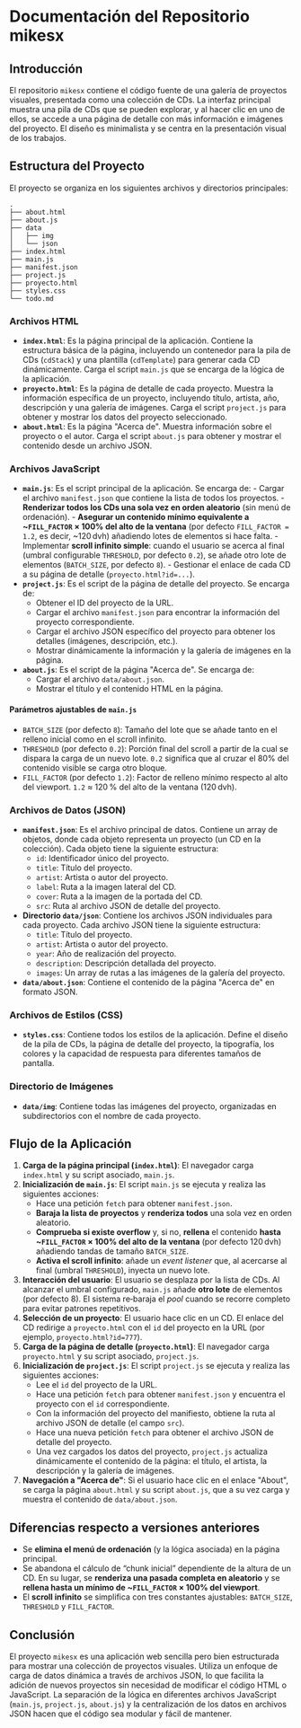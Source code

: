 # Documentación del Repositorio mikesx

## Introducción

El repositorio `mikesx` contiene el código fuente de una galería de proyectos visuales, presentada como una colección de CDs. La interfaz principal muestra una pila de CDs que se pueden explorar, y al hacer clic en uno de ellos, se accede a una página de detalle con más información e imágenes del proyecto. El diseño es minimalista y se centra en la presentación visual de los trabajos.

## Estructura del Proyecto

El proyecto se organiza en los siguientes archivos y directorios principales:

```
.
├── about.html
├── about.js
├── data
│   ├── img
│   └── json
├── index.html
├── main.js
├── manifest.json
├── project.js
├── proyecto.html
├── styles.css
└── todo.md
```

### Archivos HTML

- **`index.html`**: Es la página principal de la aplicación. Contiene la estructura básica de la página, incluyendo un contenedor para la pila de CDs (`cdStack`) y una plantilla (`cdTemplate`) para generar cada CD dinámicamente. Carga el script `main.js` que se encarga de la lógica de la aplicación.
- **`proyecto.html`**: Es la página de detalle de cada proyecto. Muestra la información específica de un proyecto, incluyendo título, artista, año, descripción y una galería de imágenes. Carga el script `project.js` para obtener y mostrar los datos del proyecto seleccionado.
- **`about.html`**: Es la página "Acerca de". Muestra información sobre el proyecto o el autor. Carga el script `about.js` para obtener y mostrar el contenido desde un archivo JSON.

### Archivos JavaScript

- **`main.js`**: Es el script principal de la aplicación. Se encarga de:
      - Cargar el archivo `manifest.json` que contiene la lista de todos los proyectos.
      - **Renderizar todos los CDs una sola vez en orden aleatorio** (sin menú de ordenación).
      - **Asegurar un contenido mínimo equivalente a ~`FILL_FACTOR` × 100% del alto de la ventana** (por defecto `FILL_FACTOR = 1.2`, es decir, ~120 dvh) añadiendo lotes de elementos si hace falta.
      - Implementar **scroll infinito simple**: cuando el usuario se acerca al final (umbral configurable `THRESHOLD`, por defecto `0.2`), se añade otro lote de elementos (`BATCH_SIZE`, por defecto `8`).
      - Gestionar el enlace de cada CD a su página de detalle (`proyecto.html?id=...`).
- **`project.js`**: Es el script de la página de detalle del proyecto. Se encarga de:
    - Obtener el ID del proyecto de la URL.
    - Cargar el archivo `manifest.json` para encontrar la información del proyecto correspondiente.
    - Cargar el archivo JSON específico del proyecto para obtener los detalles (imágenes, descripción, etc.).
    - Mostrar dinámicamente la información y la galería de imágenes en la página.
- **`about.js`**: Es el script de la página "Acerca de". Se encarga de:
    - Cargar el archivo `data/about.json`.
    - Mostrar el título y el contenido HTML en la página.

#### Parámetros ajustables de `main.js`

- `BATCH_SIZE` (por defecto `8`): Tamaño del lote que se añade tanto en el relleno inicial como en el scroll infinito.
- `THRESHOLD` (por defecto `0.2`): Porción final del scroll a partir de la cual se dispara la carga de un nuevo lote. `0.2` significa que al cruzar el 80% del contenido visible se carga otro bloque.
- `FILL_FACTOR` (por defecto `1.2`): Factor de relleno mínimo respecto al alto del viewport. `1.2` ≈ 120 % del alto de la ventana (120 dvh).

### Archivos de Datos (JSON)

- **`manifest.json`**: Es el archivo principal de datos. Contiene un array de objetos, donde cada objeto representa un proyecto (un CD en la colección). Cada objeto tiene la siguiente estructura:
    - `id`: Identificador único del proyecto.
    - `title`: Título del proyecto.
    - `artist`: Artista o autor del proyecto.
    - `label`: Ruta a la imagen lateral del CD.
    - `cover`: Ruta a la imagen de la portada del CD.
    - `src`: Ruta al archivo JSON de detalle del proyecto.
- **Directorio `data/json`**: Contiene los archivos JSON individuales para cada proyecto. Cada archivo JSON tiene la siguiente estructura:
    - `title`: Título del proyecto.
    - `artist`: Artista o autor del proyecto.
    - `year`: Año de realización del proyecto.
    - `description`: Descripción detallada del proyecto.
    - `images`: Un array de rutas a las imágenes de la galería del proyecto.
- **`data/about.json`**: Contiene el contenido de la página "Acerca de" en formato JSON.

### Archivos de Estilos (CSS)

- **`styles.css`**: Contiene todos los estilos de la aplicación. Define el diseño de la pila de CDs, la página de detalle del proyecto, la tipografía, los colores y la capacidad de respuesta para diferentes tamaños de pantalla.

### Directorio de Imágenes

- **`data/img`**: Contiene todas las imágenes del proyecto, organizadas en subdirectorios con el nombre de cada proyecto.

## Flujo de la Aplicación

1.  **Carga de la página principal (`index.html`)**: El navegador carga `index.html` y su script asociado, `main.js`.
2.  **Inicialización de `main.js`**: El script `main.js` se ejecuta y realiza las siguientes acciones:
    -   Hace una petición `fetch` para obtener `manifest.json`.
    -   **Baraja la lista de proyectos** y **renderiza todos** una sola vez en orden aleatorio.
    -   **Comprueba si existe overflow** y, si no, **rellena** el contenido **hasta ~`FILL_FACTOR` × 100% del alto de la ventana** (por defecto 120 dvh) añadiendo tandas de tamaño `BATCH_SIZE`.
    -   **Activa el scroll infinito**: añade un *event listener* que, al acercarse al final (umbral `THRESHOLD`), inyecta un nuevo lote.
3.  **Interacción del usuario**: El usuario se desplaza por la lista de CDs. Al alcanzar el umbral configurado, `main.js` añade **otro lote** de elementos (por defecto 8). El sistema re‑baraja el *pool* cuando se recorre completo para evitar patrones repetitivos.
4.  **Selección de un proyecto**: El usuario hace clic en un CD. El enlace del CD redirige a `proyecto.html` con el `id` del proyecto en la URL (por ejemplo, `proyecto.html?id=777`).
5.  **Carga de la página de detalle (`proyecto.html`)**: El navegador carga `proyecto.html` y su script asociado, `project.js`.
6.  **Inicialización de `project.js`**: El script `project.js` se ejecuta y realiza las siguientes acciones:
    -   Lee el `id` del proyecto de la URL.
    -   Hace una petición `fetch` para obtener `manifest.json` y encuentra el proyecto con el `id` correspondiente.
    -   Con la información del proyecto del manifiesto, obtiene la ruta al archivo JSON de detalle (el campo `src`).
    -   Hace una nueva petición `fetch` para obtener el archivo JSON de detalle del proyecto.
    -   Una vez cargados los datos del proyecto, `project.js` actualiza dinámicamente el contenido de la página: el título, el artista, la descripción y la galería de imágenes.
7.  **Navegación a "Acerca de"**: Si el usuario hace clic en el enlace "About", se carga la página `about.html` y su script `about.js`, que a su vez carga y muestra el contenido de `data/about.json`.

## Diferencias respecto a versiones anteriores

- Se **elimina el menú de ordenación** (y la lógica asociada) en la página principal.
- Se abandona el cálculo de “chunk inicial” dependiente de la altura de un CD. En su lugar, se **renderiza una pasada completa en aleatorio** y se **rellena hasta un mínimo de ~`FILL_FACTOR` × 100% del viewport**.
- El **scroll infinito** se simplifica con tres constantes ajustables: `BATCH_SIZE`, `THRESHOLD` y `FILL_FACTOR`.

## Conclusión

El proyecto `mikesx` es una aplicación web sencilla pero bien estructurada para mostrar una colección de proyectos visuales. Utiliza un enfoque de carga de datos dinámica a través de archivos JSON, lo que facilita la adición de nuevos proyectos sin necesidad de modificar el código HTML o JavaScript. La separación de la lógica en diferentes archivos JavaScript (`main.js`, `project.js`, `about.js`) y la centralización de los datos en archivos JSON hacen que el código sea modular y fácil de mantener.
